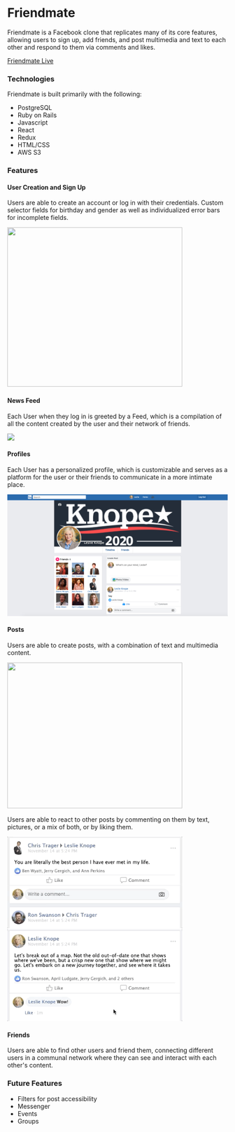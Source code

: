 # Friendmate

Friendmate is a Facebook clone that replicates many of its core features, allowing users to sign up, add friends, and post multimedia and text to each other and respond to them via comments and likes.

[Friendmate Live](https://friendmate.herokuapp.com/?#/)

### Technologies

Friendmate is built primarily with the following: 

* PostgreSQL
* Ruby on Rails
* Javascript
* React
* Redux
* HTML/CSS
* AWS S3

### Features

#### User Creation and Sign Up
Users are able to create an account or log in with their credentials. Custom selector fields for birthday and gender as well as individualized error bars for incomplete fields.

<img src="/readme/fm_login.gif" width="400" height="364">

#### News Feed
Each User when they log in is greeted by a Feed, which is a compilation of all the content created by the user and their network of friends.

<img src="/readme/fm_feed.gif">

#### Profiles

Each User has a personalized profile, which is customizable and serves as a platform for the user or their friends to communicate in a more intimate place.

<img src="/readme/fm_wall.png">

#### Posts
Users are able to create posts, with a combination of text and multimedia content. 

<img src="/readme/fm_post.gif" width="400" height="333">

Users are able to react to other posts by commenting on them by text, pictures, or a mix of both, or by liking them.

<img src="/readme/fm_comment.gif" width="400" height="209">

<img src="/readme/fm_like.gif" width="400" height="209">

#### Friends
Users are able to find other users and friend them, connecting different users in a communal network where they can see and interact with each other's content.

### Future Features

* Filters for post accessibility
* Messenger
* Events
* Groups








